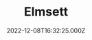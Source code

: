 ---
date: 2022-12-08T16:32:25.000Z
title: Elmsett
latitude: 52.07985
longitude: 0.999125
category: checkin
---